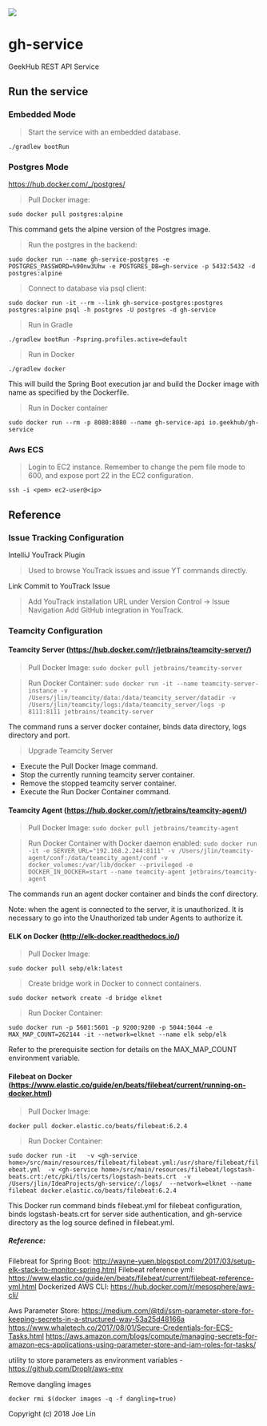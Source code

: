 <a href="http://192.168.2.244:8111/viewType.html?buildTypeId=GhService_Build&guest=1">
    <img src="http://192.168.2.244:8111/app/rest/builds/buildType:(id:GhService_Build)/statusIcon"/>
</a>

# gh-service

GeekHub REST API Service

## Run the service

### Embedded Mode

> Start the service with an embedded database.

`./gradlew bootRun`

### Postgres Mode 

https://hub.docker.com/_/postgres/       

> Pull Docker image:

`sudo docker pull postgres:alpine`

This command gets the alpine version of the Postgres image.

> Run the postgres in the backend:

`sudo docker run --name gh-service-postgres -e POSTGRES_PASSWORD=%90nw3Uhw -e POSTGRES_DB=gh-service -p 5432:5432 -d postgres:alpine`

> Connect to database via psql client:

`sudo docker run -it --rm --link gh-service-postgres:postgres postgres:alpine psql -h postgres -U postgres -d gh-service`
 
> Run in Gradle

`./gradlew bootRun -Pspring.profiles.active=default` 
 
> Run in Docker

`./gradlew docker`

This will build the Spring Boot execution jar and build the Docker image 
with name as specified by the Dockerfile.

> Run in Docker container

`sudo docker run --rm -p 8080:8080 --name gh-service-api io.geekhub/gh-service`

### Aws ECS

> Login to EC2 instance. Remember to change the pem file mode to 600, and expose port 22 in the EC2 configuration.

`ssh -i <pem> ec2-user@<ip>`


## Reference

### Issue Tracking Configuration

IntelliJ YouTrack Plugin
> Used to browse YouTrack issues and issue YT commands directly.

Link Commit to YouTrack Issue
> Add YouTrack installation URL under Version Control -> Issue Navigation
> Add GitHub integration in YouTrack. 

### Teamcity Configuration

#### Teamcity Server (https://hub.docker.com/r/jetbrains/teamcity-server/)

> Pull Docker Image:
`sudo docker pull jetbrains/teamcity-server`

> Run Docker Container:
`sudo docker run -it --name teamcity-server-instance -v /Users/jlin/teamcity/data:/data/teamcity_server/datadir -v /Users/jlin/teamcity/logs:/data/teamcity_server/logs -p 8111:8111 jetbrains/teamcity-server`

The command runs a server docker container, binds data directory, logs directory and port.

> Upgrade Teamcity Server

* Execute the Pull Docker Image command.
* Stop the currently running teamcity server container.
* Remove the stopped teamcity server container. 
* Execute the Run Docker Container command. 

#### Teamcity Agent (https://hub.docker.com/r/jetbrains/teamcity-agent/)

> Pull Docker Image:
`sudo docker pull jetbrains/teamcity-agent`

> Run Docker Container with Docker daemon enabled:
`sudo docker run -it -e SERVER_URL="192.168.2.244:8111" -v /Users/jlin/teamcity-agent/conf:/data/teamcity_agent/conf -v docker_volumes:/var/lib/docker --privileged -e DOCKER_IN_DOCKER=start --name teamcity-agent jetbrains/teamcity-agent`

The commands run an agent docker container and binds the conf directory. 

Note: when the agent is connected to the server, it is unauthorized. It is necessary to go into the Unauthorized
tab under Agents to authorize it.   

#### ELK on Docker (http://elk-docker.readthedocs.io/)

> Pull Docker Image:

`sudo docker pull sebp/elk:latest`

> Create bridge work in Docker to connect containers.

`sudo docker network create -d bridge elknet`

> Run Docker Container:

`sudo docker run -p 5601:5601 -p 9200:9200 -p 5044:5044 -e MAX_MAP_COUNT=262144 -it --network=elknet --name elk sebp/elk`

Refer to the prerequisite section for details on the MAX_MAP_COUNT environment variable.

#### Filebeat on Docker (https://www.elastic.co/guide/en/beats/filebeat/current/running-on-docker.html)

> Pull Docker Image:

`docker pull docker.elastic.co/beats/filebeat:6.2.4`

> Run Docker Container:

`sudo docker run -it  
-v <gh-service home>/src/main/resources/filebeat/filebeat.yml:/usr/share/filebeat/filebeat.yml 
-v <gh-service home>/src/main/resources/filebeat/logstash-beats.crt:/etc/pki/tls/certs/logstash-beats.crt 
-v /Users/jlin/IdeaProjects/gh-service/:/logs/ 
--network=elknet --name filebeat docker.elastic.co/beats/filebeat:6.2.4`

This Docker run command binds filebeat.yml for filebeat configuration, binds logstash-beats.crt for server side authentication, and gh-service directory
as the log source defined in filebeat.yml.

##### Reference: 

Filebreat for Spring Boot: http://wayne-yuen.blogspot.com/2017/03/setup-elk-stack-to-monitor-spring.html
Filebeat reference yml: https://www.elastic.co/guide/en/beats/filebeat/current/filebeat-reference-yml.html
Dockerized AWS CLI: https://hub.docker.com/r/mesosphere/aws-cli/

Aws Parameter Store:
https://medium.com/@tdi/ssm-parameter-store-for-keeping-secrets-in-a-structured-way-53a25d48166a
https://www.whaletech.co/2017/08/01/Secure-Credentials-for-ECS-Tasks.html
https://aws.amazon.com/blogs/compute/managing-secrets-for-amazon-ecs-applications-using-parameter-store-and-iam-roles-for-tasks/

utility to store parameters as environment variables - https://github.com/Droplr/aws-env

Remove dangling images

`docker rmi $(docker images -q -f dangling=true)`

Copyright (c) 2018 Joe Lin
